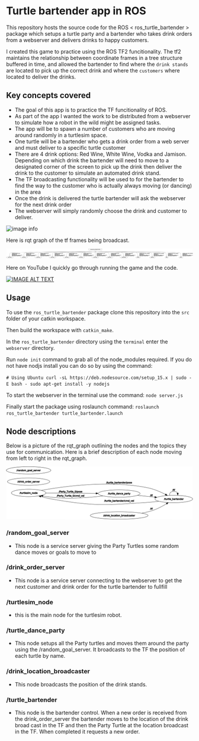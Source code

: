 # Turtle bartender app in ROS #

This repository hosts the source code for the ROS < ros_turtle_bartender > package which setups a turtle party and a bartender who takes drink orders from a webserver and delivers drinks to happy customers.

I created this game to practice using the ROS TF2 funcitionality.  The tf2 maintains the relationship between coordinate frames in a tree structure buffered in time, and allowed the bartender to find where the `drink stands` are located to pick up the correct drink and where the `customers` where located to deliver the drinks.

## Key concepts covered ##
- The goal of this app is to practice the TF funcitionality of ROS.
- As part of the app I wanted the work to be distributed from a webserver to simulate how a robot in the wild might be assigned tasks.
- The app will be to spawn a number of customers who are moving around randomly in a turtlesim space.
- One turtle will be a bartender who gets a drink order from a web server and must deliver to a specific turtle customer
- There are 4 drink options: Red Wine, White Wine, Vodka and Jamison.  Depending on which drink the bartender will need to move to a designated corner of the screen to pick up the drink then deliver the drink to the customer to simulate an automated drink stand.
- The TF broadcasting functionality will be used to for the bartender to find the way to the customer who is actually always moving (or dancing) in the area
- Once the drink is delivered the turtle bartender will ask the webserver for the next drink order
- The webserver will simply randomly choose the drink and customer to deliver.


![image info](./pictures/HideandSeek.gif)

Here is rqt graph of the tf frames being broadcast.

![image info](./pictures/tf2_frames.png)

Here on YouTube I quickly go through running the game and the code.

[![IMAGE ALT TEXT](http://img.youtube.com/vi/aTRwnKxRvXs/2.jpg)](https://youtu.be/aTRwnKxRvXs "Learning ROS through programming - Turtlesim Hide and Seek")

## Usage ## 

To use the `ros_turtle_bartender` package clone this repository into the `src` folder of your catkin workspace.

Then build the workspace with `catkin_make`.

In the `ros_turtle_bartender` directory using the `terminal` enter the `webserver` directory.

Run `node init` command to grab all of the node_modules required.  If you do not have nodjs install you can do so by using the command:

`# Using Ubuntu
curl -sL https://deb.nodesource.com/setup_15.x | sudo -E bash -
sudo apt-get install -y nodejs`

To start the webserver in the terminal use the command: `node server.js` 

Finally start the package using roslaunch command: `roslaunch ros_turtle_bartender turtle_bartender.launch`

## Node descriptions ##

Below is a picture of the rqt_graph outlining the nodes and the topics they use for communication.  Here is a brief description of each node moving from left to right in the rqt_graph.

![image info](./pictures/rosgraph.png)

### /random_goal_server ###
- This node is a service server giving the Party Turtles some random dance moves or goals to move to

### /drink_order_server ###
- This node is a service server connecting to the webserver to get the next customer and drink order for the turtle bartender to fullfill

### /turtlesim_node ###
- this is the main node for the turtlesim robot.

### /turtle_dance_party ###
- This node setups all the Party turtles and moves them around the party using the /random_goal_server.  It broadcasts to the TF the position of each turtle by name.

### /drink_location_broadcaster ###
- This node broadcasts the position of the drink stands.

### /turtle_bartender ###
- This node is the bartender control.  When a new order is received from the drink_order_server the bartender moves to the location of the drink broad cast in the TF and then the Party Turtle at the location broadcast in the TF.  When completed it requests a new order.
